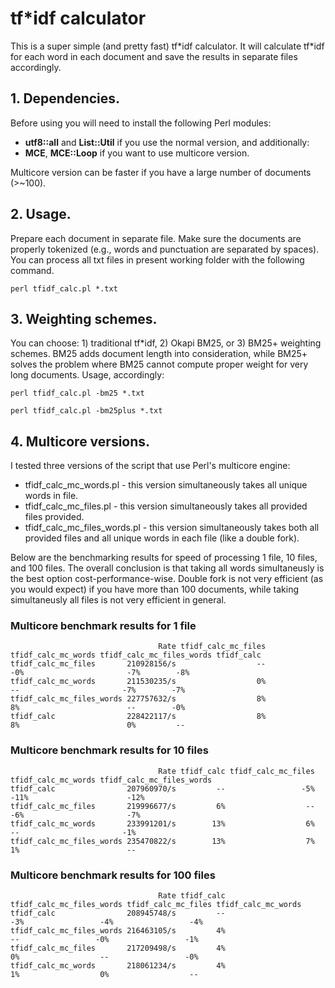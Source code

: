# tf\*idf calculator

This is a super simple (and pretty fast) tf\*idf calculator. It will calculate tf\*idf for each word in each document and save the results in separate files accordingly.

## 1. Dependencies.

Before using you will need to install the following Perl modules:
   - **utf8::all** and **List::Util**  if you use the normal version, and additionally:
   - **MCE**, **MCE::Loop** if you want to use multicore version.
   
   Multicore version can be faster if you have a large number of documents (>~100).

## 2. Usage.

Prepare each document in separate file. Make sure the documents are properly tokenized (e.g., words and punctuation are separated by spaces). You can process all txt files in present working folder with the following command. 

```
perl tfidf_calc.pl *.txt
```

## 3. Weighting schemes.

You can choose: 1) traditional tf\*idf, 2) Okapi BM25, or 3) BM25+ weighting schemes. BM25 adds document length into consideration, while BM25+ solves the problem where BM25 cannot compute proper weight for very long documents. Usage, accordingly:

```
perl tfidf_calc.pl -bm25 *.txt
```
```
perl tfidf_calc.pl -bm25plus *.txt
```

## 4. Multicore versions.

I tested three versions of the script that use Perl's multicore engine:
- tfidf_calc_mc_words.pl  -  this version simultaneously takes all unique words in file. 
- tfidf_calc_mc_files.pl  -  this version simultaneously takes all provided files provided. 
- tfidf_calc_mc_files_words.pl  -  this version simultaneously takes both all provided files and all unique words in each file (like a double fork). 

Below are the benchmarking results for speed of processing 1 file, 10 files, and 100 files. The overall conclusion is that taking all words simultaneusly is the best option cost-performance-wise. Double fork is not very efficient (as you would expect) if you have more than 100 documents, while taking simultaneusly all files is not very efficient in general.

### Multicore benchmark results for 1 file 
```
                                 Rate tfidf_calc_mc_files tfidf_calc_mc_words tfidf_calc_mc_files_words tfidf_calc
tfidf_calc_mc_files       210928156/s                  --                 -0%                       -7%        -8%
tfidf_calc_mc_words       211530235/s                  0%                  --                       -7%        -7%
tfidf_calc_mc_files_words 227757632/s                  8%                  8%                        --        -0%
tfidf_calc                228422117/s                  8%                  8%                        0%         --
```
### Multicore benchmark results for 10 files 
```
                                 Rate tfidf_calc tfidf_calc_mc_files tfidf_calc_mc_words tfidf_calc_mc_files_words
tfidf_calc                207960970/s         --                 -5%                -11%                      -12%
tfidf_calc_mc_files       219996677/s         6%                  --                 -6%                       -7%
tfidf_calc_mc_words       233991201/s        13%                  6%                  --                       -1%
tfidf_calc_mc_files_words 235470822/s        13%                  7%                  1%                        --
```
### Multicore benchmark results for 100 files 
```
                                 Rate tfidf_calc tfidf_calc_mc_files_words tfidf_calc_mc_files tfidf_calc_mc_words
tfidf_calc                208945748/s         --                       -3%                 -4%                 -4%
tfidf_calc_mc_files_words 216463105/s         4%                        --                 -0%                 -1%
tfidf_calc_mc_files       217209498/s         4%                        0%                  --                 -0%
tfidf_calc_mc_words       218061234/s         4%                        1%                  0%                  --
```
